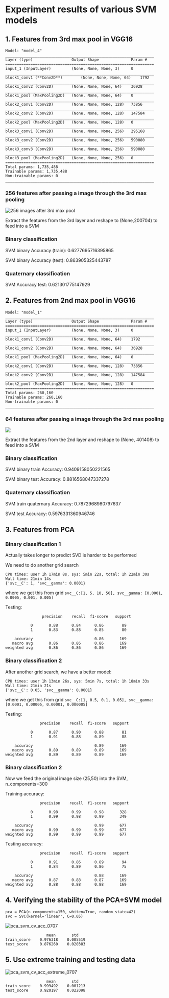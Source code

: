 # Experiment results of various SVM models

## 1. Features from 3rd max pool in VGG16


```
Model: "model_4"
_________________________________________________________________
Layer (type)                 Output Shape              Param #   
=================================================================
input_1 (InputLayer)         (None, None, None, 3)     0         
_________________________________________________________________
block1_conv1 (**Conv2D**)        (None, None, None, 64)    1792      
_________________________________________________________________
block1_conv2 (Conv2D)        (None, None, None, 64)    36928     
_________________________________________________________________
block1_pool (MaxPooling2D)   (None, None, None, 64)    0         
_________________________________________________________________
block2_conv1 (Conv2D)        (None, None, None, 128)   73856     
_________________________________________________________________
block2_conv2 (Conv2D)        (None, None, None, 128)   147584    
_________________________________________________________________
block2_pool (MaxPooling2D)   (None, None, None, 128)   0         
_________________________________________________________________
block3_conv1 (Conv2D)        (None, None, None, 256)   295168    
_________________________________________________________________
block3_conv2 (Conv2D)        (None, None, None, 256)   590080    
_________________________________________________________________
block3_conv3 (Conv2D)        (None, None, None, 256)   590080    
_________________________________________________________________
block3_pool (MaxPooling2D)   (None, None, None, 256)   0         
=================================================================
Total params: 1,735,488
Trainable params: 1,735,488
Non-trainable params: 0
_________________________________________________________________
```

### 256 features after passing a image through the 3rd max pooling

![256 images after 3rd max pool](results/../layer3_activation.png)

Extract the features from the 3rd layer and reshape to (None,200704) to feed into a SVM

### Binary classification

SVM binary Accuracy (train): 0.6277695716395865

SVM binary Accuracy (test): 0.863905325443787


### Quaternary classification

SVM Accuracy test: 0.621301775147929


## 2. Features from 2nd max pool in VGG16

```
Model: "model_1"
_________________________________________________________________
Layer (type)                 Output Shape              Param #   
=================================================================
input_1 (InputLayer)         (None, None, None, 3)     0         
_________________________________________________________________
block1_conv1 (Conv2D)        (None, None, None, 64)    1792      
_________________________________________________________________
block1_conv2 (Conv2D)        (None, None, None, 64)    36928     
_________________________________________________________________
block1_pool (MaxPooling2D)   (None, None, None, 64)    0         
_________________________________________________________________
block2_conv1 (Conv2D)        (None, None, None, 128)   73856     
_________________________________________________________________
block2_conv2 (Conv2D)        (None, None, None, 128)   147584    
_________________________________________________________________
block2_pool (MaxPooling2D)   (None, None, None, 128)   0         
=================================================================
Total params: 260,160
Trainable params: 260,160
Non-trainable params: 0
_________________________________________________________________
```

### 64 features after passing a image through the 3rd max pooling

![](results/../layer2_activation.png)


Extract the features from the 2nd layer and reshape to (None, 401408) to feed into a SVM

### Binary classification

SVM binary train Accuracy: 0.9409158050221565

SVM binary test Accuracy: 0.8816568047337278


### Quaternary classification

SVM train quaternary Accuracy: 0.7872968980797637

SVM test Accuracy: 0.5976331360946746


## 3. Features from PCA


### Binary classification 1

Actually takes longer to predict SVD is harder to be performed

We need to do another grid search
```
CPU times: user 1h 17min 8s, sys: 5min 22s, total: 1h 22min 30s
Wall time: 21min 14s
{'svc__C': 1, 'svc__gamma': 0.0001}
```
where we get this from grid `svc__C:[1, 5, 10, 50], svc__gamma: [0.0001, 0.0005, 0.001, 0.005]`

Testing:

```
                precision    recall  f1-score   support

           0       0.88      0.84      0.86        89
           1       0.83      0.88      0.85        80

    accuracy                           0.86       169
   macro avg       0.86      0.86      0.86       169
weighted avg       0.86      0.86      0.86       169
```


### Binary classification 2

After another grid search, we have a better model:

```
CPU times: user 1h 13min 26s, sys: 5min 7s, total: 1h 18min 33s
Wall time: 21min 21s
{'svc__C': 0.05, 'svc__gamma': 0.0001}
```

where we get this from grid `svc__C:[1, 0.5, 0.1, 0.05], svc__gamma: [0.0001, 0.00005, 0.00001, 0.000005]`

Testing:

```
               precision    recall  f1-score   support

           0       0.87      0.90      0.88        81
           1       0.91      0.88      0.89        88

    accuracy                           0.89       169
   macro avg       0.89      0.89      0.89       169
weighted avg       0.89      0.89      0.89       169
```

### Binary classification 2

Now we feed the original image size (25,50) into the SVM, n_components=300

Training accuracy:

```
               precision    recall  f1-score   support

           0       0.98      0.99      0.98       328
           1       0.99      0.98      0.99       349

    accuracy                           0.99       677
   macro avg       0.99      0.99      0.99       677
weighted avg       0.99      0.99      0.99       677
```


Testing accuracy:

```
               precision    recall  f1-score   support

           0       0.91      0.86      0.89        94
           1       0.84      0.89      0.86        75

    accuracy                           0.88       169
   macro avg       0.87      0.88      0.87       169
weighted avg       0.88      0.88      0.88       169
```


## 4. Verifying the stability of the PCA+SVM model

```{python}
pca = PCA(n_components=150, whiten=True, random_state=42)
svc = SVC(kernel='linear', C=0.05)
```

![pca_svm_cv_acc_0707](pca_svm_cv_acc_0707.png)

```
                  mean       std
train_score    0.976318    0.005519
test_score     0.876260    0.020383
```

## 5. Use extreme training and testing data


![pca_svm_cv_acc_extreme_0707](pca_svm_cv_acc_extreme_0707.png)

```
                  mean       std
train_score    0.999492    0.001213
test_score     0.920197    0.022098
```
